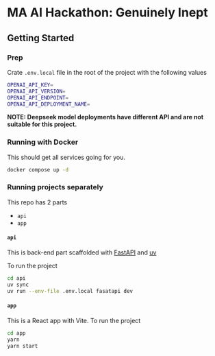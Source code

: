 # MA AI Hackathon: Genuinely Inept

## Getting Started

### Prep
Crate `.env.local` file in the root of the project with the following values

```bash
OPENAI_API_KEY=
OPENAI_API_VERSION=
OPENAI_API_ENDPOINT=
OPENAI_API_DEPLOYMENT_NAME=
```

**NOTE: Deepseek model deployments have different API and are not suitable for this project.**

### Running with Docker

This should get all services going for you.

```bash
docker compose up -d
```

### Running projects separately

This repo has 2 parts 
- `api`
- `app`

#### `api`

This is back-end part scaffolded with [FastAPI](https://fastapi.tiangolo.com/#create-it) and [uv](https://docs.astral.sh/uv/getting-started/installation/)

To run the project

```bash
cd api
uv sync
uv run --env-file .env.local fasatapi dev
```

#### `app`

This is a React app with Vite. To run the project

```bash
cd app
yarn
yarn start
```